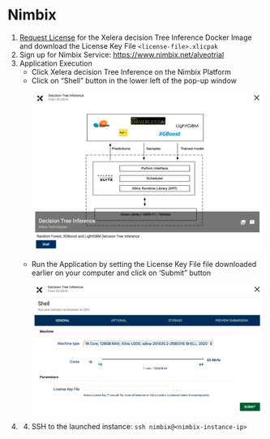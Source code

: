 # Nimbix


1. [Request License](https://xelera.io/product/demo-license-requests) for the Xelera decision Tree Inference Docker Image and download the License Key File `<license-file>.xlicpak`
2. Sign up for Nimbix Service: https://www.nimbix.net/alveotrial
3. Application Execution
    * Click Xelera decision Tree Inference on the Nimbix Platform
    * Click on “Shell” button in the lower left of the pop-up window
        <p align="center">
        <img src="images/nimbix1.png" align="middle" width="500"/>
        </p>
    * Run the Application by setting the License Key File file downloaded earlier on your computer and click on ‘Submit” button
        <p align="center">
        <img src="images/nimbix2.png" align="middle" width="500"/>
        </p>
4. 4. SSH to the launched instance: `ssh nimbix@<nimbix-instance-ip>`
